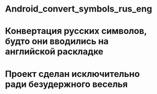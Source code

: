 # Android_convert_symbols_rus_eng
# Конвертация русских символов, будто они вводились на английской раскладке
# Проект сделан исключительно ради безудержного веселья
